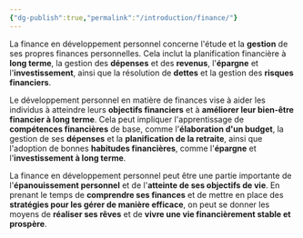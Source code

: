 ```yaml
---
{"dg-publish":true,"permalink":"/introduction/finance/"}
---
```



La finance en développement personnel concerne l'étude et la **gestion** de ses propres finances personnelles. Cela inclut la planification financière à **long terme**, la gestion des **dépenses** et des **revenus**, l'**épargne** et l'**investissement**, ainsi que la résolution de **dettes** et la gestion des **risques financiers**.

Le développement personnel en matière de finances vise à aider les individus à atteindre leurs **objectifs financiers** et à **améliorer leur bien-être financier à long terme**. Cela peut impliquer l'apprentissage de **compétences financières** de base, comme l'**élaboration d'un budget**, la gestion de ses **dépenses** et la **planification de la retraite**, ainsi que l'adoption de bonnes **habitudes financières**, comme l'**épargne** et l'**investissement à long terme**.

La finance en développement personnel peut être une partie importante de l'**épanouissement personnel** et de l'**atteinte de ses objectifs de vie**. En prenant le temps de **comprendre ses finances** et de mettre en place des **stratégies pour les gérer de manière efficace**, on peut se donner les moyens de **réaliser ses rêves** et de **vivre une vie financièrement stable et prospère**.
